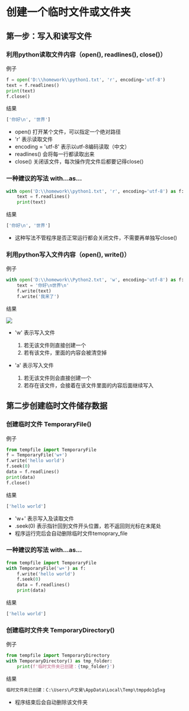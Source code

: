 # 创建一个临时文件或文件夹

## 第一步：写入和读写文件

### 利用python读取文件内容（open(), readlines(), close()）

例子

```python
f = open('D:\\homework\\python1.txt', 'r', encoding='utf-8')
text = f.readlines()
print(text)
f.close()
```

结果

```python
['你好\n', '世界']
```

- open()  打开某个文件，可以指定一个绝对路径
- 'r'  表示读取文件
- encoding = 'utf-8'  表示以utf-8编码读取（中文）
- readlines()  会将每一行都读取出来
- close()  关闭该文件，每次操作完文件后都要记得close()

### 一种建议的写法   with...as...

```python
with open('D:\\homework\\python1.txt', 'r', encoding='utf-8') as f:
    text = f.readlines()
    print(text)
```

结果

```python
['你好\n', '世界']
```

- 这种写法不管程序是否正常运行都会关闭文件，不需要再单独写close()

### 利用python写入文件内容（open(), write()）

例子

```python
with open('D:\\homework\\Python2.txt', 'w', encoding='utf-8') as f:
    text = '你好\n世界\n'
    f.write(text)
    f.write('我来了')
```

结果

![](D:\LWHPython\auto_work\微信截图_20210309111016.png)

- 'w'  表示写入文件
  1. 若无该文件则直接创建一个
  2. 若有该文件，里面的内容会被清空掉



- 'a'  表示写入文件
  1. 若无该文件则会直接创建一个
  2. 若存在该文件，会接着在该文件里面的内容后面继续写入

## 第二步创建临时文件储存数据

### 创建临时文件  TemporaryFile()

例子

```python
from tempfile import TemporaryFile
f = TemporaryFile('w+')
f.write('hello world')
f.seek(0)
data = f.readlines()
print(data)
f.close()
```

结果

```python
['hello world']
```

- 'w+'  表示写入及读取文件
- .seek(0)  表示指针回到文件开头位置，若不返回则光标在末尾处
- 程序运行完后会自动删除临时文件temoprary_file

### 一种建议的写法   with...as...

```python
from tempfile import TemporaryFile
with TemporaryFile('w+') as f:
    f.write('hello world')
    f.seek(0)
    data = f.readlines()
    print(data)
```

结果

```python
['hello world']
```

### 创建临时文件夹  TemporaryDirectory()

例子

```python
from tempfile import TemporaryDirectory
with TemporaryDirectory() as tmp_folder:
    print(f'临时文件夹已创建：{tmp_folder}')
```

结果

```python
临时文件夹已创建：C:\Users\卢文昊\AppData\Local\Temp\tmppdo1g5xg
```

- 程序结束后会自动删除该文件夹
